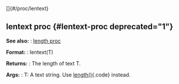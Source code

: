 []{#/proc/lentext}
## lentext proc {#lentext-proc deprecated="1"}
**See also:**
:   [length proc](#/proc/length)
<!-- -->
**Format:**
:   lentext(T)
<!-- -->
**Returns:**
:   The length of text T.
<!-- -->
**Args:**
:   T: A text string.
Use [length()](#/proc/length){.code} instead.